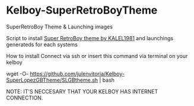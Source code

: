 # Kelboy-SuperRetroBoyTheme
SuperRetroBoy Theme &amp; Launching images

Script to install [Super RetroBoy theme by KALEL1981](https://github.com/KALEL1981/es-theme-Super-Retroboy) and launchings generateds for each systems 

How to install 
Connect via ssh or insert this command via terminal on your kelboy 

wget -O- https://github.com/julenvitoria/Kelboy-SuperLopezGBTheme/SLGBtheme.sh | bash 


NOTE: IT'S NECCESARY THAT YOUR KELBOY HAS INTERNET CONNECTION.